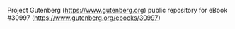 Project Gutenberg (https://www.gutenberg.org) public repository for eBook #30997 (https://www.gutenberg.org/ebooks/30997)
